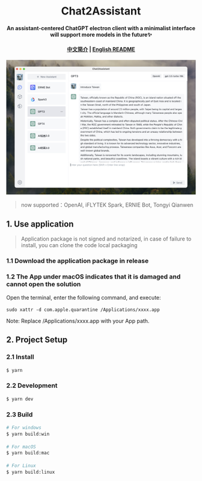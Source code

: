<h1 align="center">Chat2Assistant</h1>
<h4 align="center">
An assistant-centered ChatGPT electron client with a minimalist interface will support more models in the future✨
</h4>

<h4 align="center">

[中文简介](README-zh.md) | [English README](README.md)

</h4>

![demo](/demo/demo.png)

> now supported：OpenAI, iFLYTEK Spark, ERNIE Bot, Tongyi Qianwen

## 1. Use application

> Application package is not signed and notarized, in case of failure to install, you can clone the code local packaging

### 1.1 Download the application package in release

### 1.2 The App under macOS indicates that it is damaged and cannot open the solution

Open the terminal, enter the following command, and execute:

`sudo xattr -d com.apple.quarantine /Applications/xxxx.app`

Note: Replace /Applications/xxxx.app with your App path.

## 2. Project Setup

### 2.1 Install

```bash
$ yarn
```

### 2.2 Development

```bash
$ yarn dev
```

### 2.3 Build

```bash
# For windows
$ yarn build:win

# For macOS
$ yarn build:mac

# For Linux
$ yarn build:linux
```
